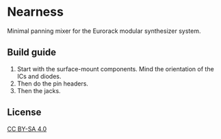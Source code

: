 # Nearness

Minimal panning mixer for the Eurorack modular synthesizer system.

## Build guide

1. Start with the surface-mount components. Mind the orientation of the ICs and diodes.
2. Then do the pin headers.
3. Then the jacks.

## License

[CC BY-SA 4.0](http://creativecommons.org/licenses/by-sa/4.0/)
